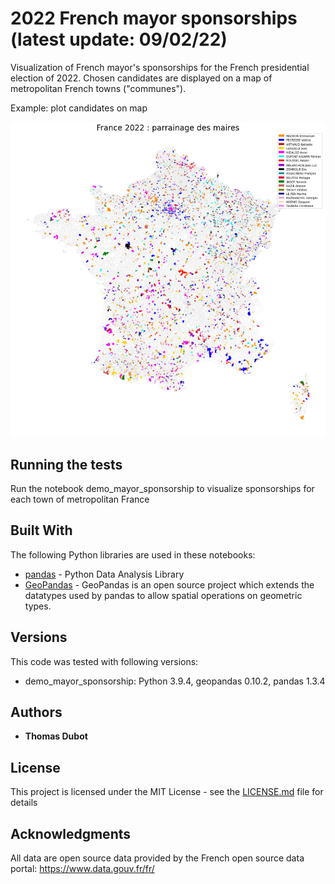 # 2022 French mayor sponsorships (latest update: 09/02/22)

Visualization of French mayor's sponsorships for the French presidential election of 2022. Chosen candidates are displayed on a map of metropolitan French towns ("communes").


Example: plot candidates on map

![sponsors](france-sponsors.png)

## Running the tests

Run the notebook demo_mayor_sponsorship to visualize sponsorships for each town of metropolitan France


## Built With

The following Python libraries are used in these notebooks:
* [pandas](https://pandas.pydata.org/) - Python Data Analysis Library
* [GeoPandas](https://geopandas.org/en/stable/) - GeoPandas is an open source project which extends the datatypes used by pandas to allow spatial operations on geometric types.

## Versions

This code was tested with following versions:
* demo_mayor_sponsorship: Python 3.9.4, geopandas 0.10.2, pandas 1.3.4


## Authors

* **Thomas Dubot** 

## License

This project is licensed under the MIT License - see the [LICENSE.md](LICENSE.md) file for details

## Acknowledgments

All data are open source data provided by the French open source data portal: https://www.data.gouv.fr/fr/






